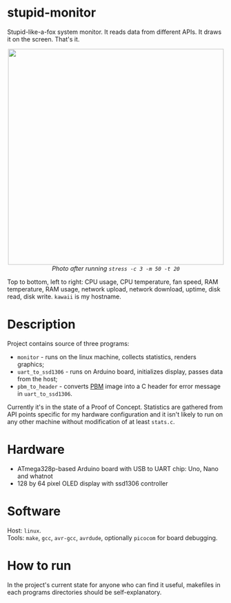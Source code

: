 # stupid-monitor
Stupid-like-a-fox system monitor. It reads data from different APIs. It draws it on the screen. That's it. 

<p align="center">
  <img src="https://github.com/wxifze/stupid-monitor/assets/95285485/43eb0535-87a8-45f1-84cb-58437577e9a6" width=500>
  <br>
  <i>Photo after running <code>stress -c 3 -m 50 -t 20</code></i>
</p>


Top to bottom, left to right: CPU usage, CPU temperature, fan speed, RAM temperature, RAM usage, network upload, network download, uptime, disk read, disk write. `kawaii` is my hostname.


# Description
Project contains source of three programs: 
* `monitor` - runs on the linux machine, collects statistics, renders graphics;
* `uart_to_ssd1306` - runs on Arduino board, initializes display, passes data from the host;
* `pbm_to_header` - converts [PBM](https://netpbm.sourceforge.net/doc/pbm.html) image into a C header for error message in `uart_to_ssd1306`.

Currently it's in the state of a Proof of Concept. Statistics are gathered from API points specific for my hardware configuration and it isn't likely to run on any other machine without modification of at least `stats.c`.

# Hardware
* ATmega328p-based Arduino board with USB to UART chip: Uno, Nano and whatnot
* 128 by 64 pixel OLED display with ssd1306 controller

# Software
Host: `linux`. \
Tools: `make`, `gcc`, `avr-gcc`, `avrdude`, optionally `picocom` for board debugging.

# How to run
In the project's current state for anyone who can find it useful, makefiles in each programs directories should be self-explanatory.
